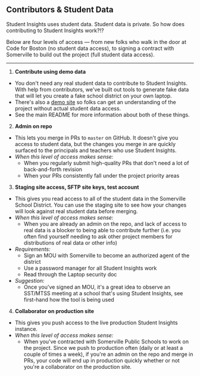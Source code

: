 ## Contributors & Student Data

Student Insights uses student data. Student data is private. So how does contributing to Student Insights work?!?

Below are four levels of access — from new folks who walk in the door at Code for Boston (no student data access), to signing a contract with Somerville to build out the project (full student data access).

----

1. __Contribute using demo data__

  + You don't need any real student data to contribute to Student Insights. With help from contributors, we've built out tools to generate fake data that will let you create a fake school district on your own laptop.
  + There's also a [demo site](https://somerville-teacher-tool-demo.herokuapp.com) so folks can get an understanding of the project without actual student data access.
  + See the main README for more information about both of these things.

2. __Admin on repo__

  + This lets you merge in PRs to `master` on GitHub. It doesn't give you access to student data, but the changes you merge in are quickly surfaced to the principals and teachers who use Student Insights.
  + _When this level of access makes sense:_
    + When you regularly submit high-quality PRs that don't need a lot of back-and-forth revision
    + When your PRs consistently fall under the project priority areas


3. __Staging site access, SFTP site keys, test account__

  + This gives you read access to all of the student data in the Somerville School District. You can use the staging site to see how your changes will look against real student data before merging.
  + _When this level of access makes sense:_
    + When you are already an admin on the repo, and lack of access to real data is a blocker to being able to contribute further (i.e. you often find yourself needing to ask other project members for distributions of real data or other info)
  + _Requirements:_
    + Sign an MOU with Somerville to become an authorized agent of the district
    + Use a password manager for all Student Insights work
    + Read through the Laptop security doc
  + _Suggestion:_
    + Once you've signed an MOU, it's a great idea to observe an SST/MTSS meeting at a school that's using Student Insights, see first-hand how the tool is being used


4. __Collaborator on production site__

  + This gives you push access to the live production Student Insights instance.
  + _When this level of access makes sense:_
    + When you've contracted with Somerville Public Schools to work on the project. Since we push to production often (daily or at least a couple of times a week), if you're an admin on the repo and merge in PRs, your code will end up in production quickly whether or not you're a collaborator on the production site.
